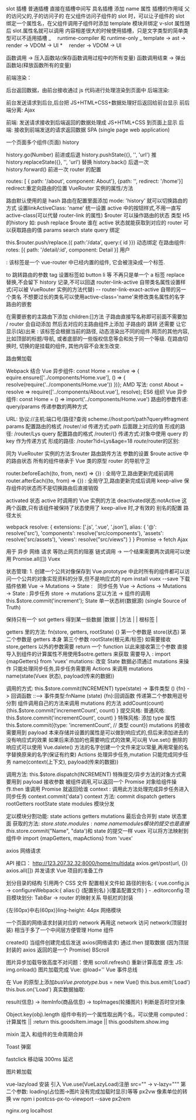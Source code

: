 slot 插槽
普通插槽
直接在插槽中间写
具名插槽
添加 name 属性
插槽的作用域
父的访问父的,子的访问子的
在父组件访问子组件的 slot 时，可以让子组件的 slot 绑定一个属性名，在父组件调用子组件时添加 template 模块并绑定 v-slot 属性随后 slot.属性名就可以调用
内容相差很大的时候使用插槽，只是文字类型的简单类型可以不适用插槽
_　 runtime-compiler 和 runtime-only _ template -> ast -> render -> VDOM -> UI *　 render -> VDOM -> UI

函数调用 -> 压入函数站(保存函数调用过程中的所有变量)
函数调用结束 -> 弹出函数站(释放函数所有的变量)

前端渲染：

后台返回数据，由前台接收通过 js 代码进行处理渲染到页面中
后端渲染:

前台发送请求到后台,后台把 JS+HTML+CSS+数据处理好后返回给前台显示
前后端分离: Ajax

前端: 发送请求接收到后端返回的数据处理成 JS+HTML+CSS 到页面上显示
后端: 接收到前端发送的请求返回数据
SPA (single page web application)

一个页面多个组件(页面)
history

history.go(Number) 前进或后退
history.pushState({}, '', 'url') 推
history.replaceState({}, '', 'url') 替换
history.back() 后退一次
history.forward() 前进一次
router 的配置

routes: [ { path: '/about', component: About'}, {path: '', redirect: '/home'}]
redirect:重定向路由的位置
VueRouter 实例的属性/方法

路由默认使用的是 hash 路由在配置里面添加 mode: 'history' 就可以切换路由的方式
设置linkActiveClass: 'name' 统一设置 active 中的按钮样式,不用一直写 active-class(可以代替 router-link 的属性)
$router 可以操作路由的状态 类型 H5 的history 如: push replace
$route 谁在 active 状态就能获取到对应的 router 可以获取路由的值 params search state
query 绑定

  this.$router.push/replace.({
        path:'/data',
        query:{
           id
        }})
动态绑定
在路由组件:
  rotes: [{
      path: '/detail/:id',
      component: Detail
    }]
<router-link :to="/user/+userid">用户</router-link>

<router-link>: 该标签是一个 vue-router 中已经内置的组件, 它会被渲染成一个<a>标签.

to 跳转路由的参数
tag 设置标签如 button li 等 不再只是单一个 a 标签
replace 替换,不会留下 history 记录,不可以回退
router-link-active 自带类名属性设置样式(可以被 VueRouter 实例的方法代替) -- router-link-exact-active 自带的另一个类名
不想要过长的类名可以使用active-class='name'来修改类名属性的名字
路由的嵌套

在需要嵌套的主路由下添加 children:[]方法 子路由直接写名称即可前面不需要加 / router 会自动添加 然后去对应的主路由组件上添加 子路由的 跳转 还需<router-link>要<router-view> 让它显示(站)出来
<router-view>: 该标签会根据当前的路径, 动态渲染出不同的组件.网页的其他内容, 比如顶部的标题/导航, 或者底部的一些版权信息等会和<router-view>处于同一个等级. 在路由切换时, 切换的是<router-view>挂载的组件, 其他内容不会发生改变.

路由懒加载

Webpack 结合 Vue 异步组件: const Home = resolve => { equire.ensure(['../components/Home.vue'], () => { resolve(require('../components/Home.vue')) })};
AMD 写法: const About = resolve => require(['../components/About.vue'], resolve);
ES6 组织 Vue 异步组件: const Home = () => import('../components/Home.vue')
路由的参数传递:　query/params 传递参数的两种方式

URL: 协议://主机:端口号/路径?查询
scheme://host:port/path?query#fragment
params 配置路由的格式 /router/:id 传递方式:path 后面跟上对应的值 形成的路径: /router/Lys
query 配置路由的格式 /router/{} 传递方式:对象中使用 query 的 key 作为传递方式 形成的路径: /router?id=Lys&age=18
$route/$router的区别:

同为 VueRouter 实例的方法:$router 路由跳传方法 参数的设置 $route active 中的路由状态
所有的组件继承于 Vue 类的原型
router 的导航守卫

router.beforeEach((to, from, next) => {}) : 全局守卫,路由更新完成前调用
router.afterEach((to, from) => {}) : 全局守卫,路由更新完成后调用
keep-alive 保存组件的状态而不是切换路由后直接销毁

activated 状态 active 时调用的 Vue 实例的方法 deactivated状态:notActive
这两个函数,只有该组件被保持了状态使用了 keep-alive 时,才有效的
别名的配置 路径太长

webpack
	resolve: {
		extensions: ['.js', '.vue', '.json'],
			alias: {
				'@': resolve('src'),
				'components': resolve('src/components'),
				'assets': resolve('src/assets'),
				'views': resolve("src/views")
		}
	}
Promise -> fetch Ajax

用于 异步 网络 请求 等防止网页的阻塞
链式调用 ->
一个结果需要两次调用可以使用 Promise.all([])
Vuex

状态管理: 1. 创建一个公共对像保存到 Vue.prototype 中此时所有的组件都可以访问一个公共的对象实现资料的分享,但不是响应式的
npm install vuex --save 下载插件依赖
Vue -> Mutations -> State :　同步任务
Vue -> Actions -> Mutations -> State : 异步任务
store -> mutations 定以方法 -> 组件的调用 this.$store.commit('increment');
State 单一状态树(数据源) (single Source of Truth)

保持只有一个 sot
getters 得到某一些数据 |数据 | |方法 | | 根标签 |

getters 里的方法: fn(store, getters, rootState) {} 第一个参数是 store(状态) 第二个参数是 getters 本身 第三个参数 rootState(根元素/标签)
如需要接收 store,getters 以外的参数需要 return 一个 function 以此来接收第三个参数
直接导入到组件的计算属性不用使用$sotre.getters 来获取 需要导入 : import {mapGetters} from 'vuex'
mutations: 改变 State 数据必须通过 mutations 来操作 只能处理同步任务,异步任务需要用 Actions 来调用 mutations name(state(Vuex 状态), payload(传来的数据))

调用的方式: this.$store.commit(INCREMENT)
type(state) -> 事件类型 () {fn} -> 回调函数 ::--> 事件类型:fnName (state) {fn}:回调函数
传递第二个参数用逗号分割 组件调用自己的方法来调用 mutations 的方法 addCount(count) {this.$store.commit('incrementCount', count) }
提交风格:
普通风格: this.$store.commit('incrementCount', count) }
特殊风格: 添加 type 属性 this.$store.commit({type: 'incrementCount', // 类型 count}) mutations 的接收需要用到 payload
本来存储并设置的属性是可以做到响应式的,但后来添加进去的没有响应式的效果 如果后来添加的也需要响应式的效果,可以用 Vue.set() 删除的响应式可以使用 Vue.dalete()
方法的名字创建一个文件来定以常量,再用常量的名字替换原来的名字(保证有约束)
Actions 处理异步任务,mutation 只能完成同步任务 name(context(上下文), payload(传来的数据))

调用方法: this.$store.dispatch(INCREMENT)
特殊提交/异步方法的对象方式需要用到 payload 接收参数
被组件调用,可以返回一个 Promise 对象给组件操作.then 谁调用 Promise 就返回给谁
context : 调用此方法处理完成异步任务进入同步任务 context.commit('data')
context 方法: commit dispatch getters rootGetters rootState state
modules 模块分发

定以模块分割功能: state actions getters mutations
最后会合并到 state 状态里面 获取的方法: $store.state.modules:name.name
modules 模块的提交也是直接this.$store.commit("Name", "data')和 state 的提交一样
vuex 可以将方法映射到组件中 import {mapGetters, mapActions} from 'vuex'

axios 网络请求

API 接口： http://123.207.32.32:8000/home/multidata
axios.get/post(url, {})
axios.all([]) 并发请求
Vue 项目的准备工作

划分目录的结构
引用两个 CSS 文件
配置相关文件如 路径的别名: { vue.config.js -> configureWebpack:{ alias:{} (配置别名) }(覆盖配置文件) } - .editorconfig
项目模块划分: TabBar -> router 的映射关系
导航栏的封装

{左(60px)中右(60px)}ling-height: 44px
网络模块

一个页面的网络请求封装对应的 network 再用这 network 访问 network(顶层封装) 相当于多了一个中间层方便管理
Home 组件

created() 当组件创建完成后发送 axios(网络请求) 通过.then 提取数据 (因为顶层封装的 axios 返回的是一个 Promise)
BScroll

图片异步加载导致高度不对问题：使用 scroll.refresh() 重新计算高度
原生 JS: img.onload() 图片加载完成
Vue: @load=''
Vue 事件总线

在 Vue 的原型上添加$bus
Vue.prototype.$bus = new Vue()
this.bus.emit('Load')
this.bus.on('Load')
真实数据抽取:

result(信息) -> itemInfo(商品信息) -> topImages(轮播图片)
判断是否时空对象

Object.key(obj).length
组件中有的一个属性取出两个名，可以使用 computed：计算属性 || :return this.goodsItem.image || this.goodsItem.show.img

mixin 混入 和组件的生命周期合并

Toast 弹窗

fastclick 移动端 300ms 延迟

图片赖加载

vue-lazyload
安装
引入
Vue.use(VueLazyLoad)注册
src="" -> v-lazy="""
第二个参数: loading(占位图->图片没有完成加载时显示)等等
px2vw 像素单位的转换 vw npm i postcss-px-to-viewport --save
px2rem

nginx.org localhost
